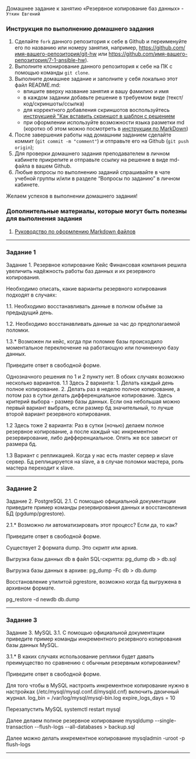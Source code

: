 Домашнее задание к занятию «Резервное копирование баз данных» - `Уткин Евгений`


### Инструкция по выполнению домашнего задания

   1. Сделайте `fork` данного репозитория к себе в Github и переименуйте его по названию или номеру занятия, например, https://github.com/имя-вашего-репозитория/git-hw или  https://github.com/имя-вашего-репозитория/7-1-ansible-hw).
   2. Выполните клонирование данного репозитория к себе на ПК с помощью команды `git clone`.
   3. Выполните домашнее задание и заполните у себя локально этот файл README.md:
      - впишите вверху название занятия и вашу фамилию и имя
      - в каждом задании добавьте решение в требуемом виде (текст/код/скриншоты/ссылка)
      - для корректного добавления скриншотов воспользуйтесь [инструкцией "Как вставить скриншот в шаблон с решением](https://github.com/netology-code/sys-pattern-homework/blob/main/screen-instruction.md)
      - при оформлении используйте возможности языка разметки md (коротко об этом можно посмотреть в [инструкции  по MarkDown](https://github.com/netology-code/sys-pattern-homework/blob/main/md-instruction.md))
   4. После завершения работы над домашним заданием сделайте коммит (`git commit -m "comment"`) и отправьте его на Github (`git push origin`);
   5. Для проверки домашнего задания преподавателем в личном кабинете прикрепите и отправьте ссылку на решение в виде md-файла в вашем Github.
   6. Любые вопросы по выполнению заданий спрашивайте в чате учебной группы и/или в разделе “Вопросы по заданию” в личном кабинете.
   
Желаем успехов в выполнении домашнего задания!
   
### Дополнительные материалы, которые могут быть полезны для выполнения задания

1. [Руководство по оформлению Markdown файлов](https://gist.github.com/Jekins/2bf2d0638163f1294637#Code)

---
### Задание 1

Задание 1. Резервное копирование
Кейс
Финансовая компания решила увеличить надёжность работы баз данных и их резервного копирования.

Необходимо описать, какие варианты резервного копирования подходят в случаях:

1.1. Необходимо восстанавливать данные в полном объёме за предыдущий день.

1.2. Необходимо восстанавливать данные за час до предполагаемой поломки.

1.3.* Возможен ли кейс, когда при поломке базы происходило моментальное переключение на работающую или починенную базу данных.

Приведите ответ в свободной форме.

Однозначного решения по 1 и 2 пункту нет. В обоих случаях возможно несколько вариантов.
1.1 Здесь 2 варианта: 1. Делать каждый день полное копирование. 
2. Делать раз в неделю полное копирование, а потом раз в сутки делать дифференциальное копирование.
Здесь критерий выбора - размер базы данных. Если она небольшая можно первый вариант выбрать, если размер бд значительный, то лучше второй вариант резервного копирования.

1.2 Здесь тоже 2 варианта:
Раз в сутки (ночью) делаем полное резервное копирование, а после каждый час инкрементное резервирование, либо дифференциальное.
Опять же все зависит от размера бд.

1.3 Вариант с репликацией. Когда у нас есть master сервер и slave сервер. Бд реплицируется на slave, а в случае поломки мастера, роль мастера переходит к slave. 


---

### Задание 2

Задание 2. PostgreSQL
2.1. С помощью официальной документации приведите пример команды резервирования данных и восстановления БД (pgdump/pgrestore).

2.1.* Возможно ли автоматизировать этот процесс? Если да, то как?

Приведите ответ в свободной форме.

Существует 2 формата dump. Это скрипт или архив.

Выгрузка базы данных db в файл SQL-скрипта:
pg_dump db > db.sql

Выгрузка базы данных в архиве:
pg_dump -Fc db > db.dump

Восстановление утилитой pgrestore, возможно когда бд выгружена в архивном формате.

pg_restore -d newdb db.dump

---

### Задание 3

Задание 3. MySQL
3.1. С помощью официальной документации приведите пример команды инкрементного резервного копирования базы данных MySQL.

3.1.* В каких случаях использование реплики будет давать преимущество по сравнению с обычным резервным копированием?

Приведите ответ в свободной форме.

Для того чтобы в MySQL настроить инкрементное копирование нужно в настройках (/etc/mysql/mysql.conf.d/mysqld.cnf) включить двоичный журнал.
log_bin = /var/log/mysql/mysql-bin.log expire_logs_days = 10

Перезапустить MySQL
systemctl restart mysql

Далее делаем полное резервное копирование 
mysqldump --single-transaction --flush-logs --all-databases > backup.sql

Далее можно делать инкрементное копирование 
mysqladmin -uroot -p flush-logs

---











 

 








